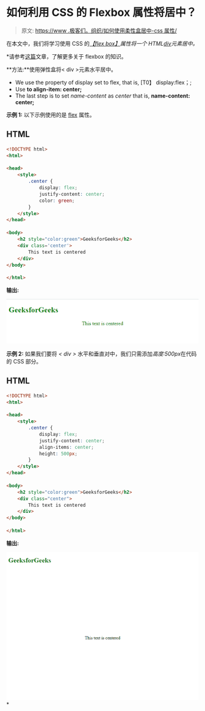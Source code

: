 # 如何利用 CSS 的 Flexbox 属性将居中？

> 原文: [https://www .极客们。组织/如何使用柔性盒居中-css 属性/](https://www.geeksforgeeks.org/how-to-center-a-div-using-flexbox-property-of-css/)

在本文中，我们将学习使用 CSS 的[*【flex box】*](https://www.geeksforgeeks.org/css-flexbox-and-its-properties/)*属性将一个 HTML[div](https://www.geeksforgeeks.org/div-tag-html/)元素居中。*

 *请参考[这篇](https://www.geeksforgeeks.org/introduction-to-css-flexbox/)文章，了解更多关于 flexbox 的知识。

**方法:**使用弹性盒将< div >元素水平居中。

*   We use the property of display set to flex, that is, [T0】 display:flex；;
*   Use **to align-item: center;**
*   The last step is to set *name-content* as *center* that is, **name-content: center;**

**示例 1:** 以下示例使用的是 [flex](https://www.geeksforgeeks.org/css-flex-property/) 属性。

## HTML

```html
<!DOCTYPE html>
<html>

<head>
    <style>
        .center {
            display: flex;
            justify-content: center;
            color: green;
        }
    </style>
</head>

<body>
    <h2 style="color:green">GeeksforGeeks</h2>
    <div class='center'>
        This text is centered
    </div>
</body>

</html>
```

**输出:**

![](img/3422668b62e1e9e4899d6109c5b3b759.png)

**示例 2:** 如果我们要将 *< div >* 水平和垂直对中，我们只需添加*高度:500px*在代码的 CSS 部分。

## HTML

```html
<!DOCTYPE html>
<html>

<head>
    <style>
        .center {
            display: flex;
            justify-content: center;
            align-items: center;
            height: 500px;
        }
    </style>
</head>

<body>
    <h2 style="color:green">GeeksforGeeks</h2>
    <div class="center">
        This text is centered
    </div>
</body>

</html>
```

**输出:**

![](img/2b29638c3321abaf624c3f0faf0f92a9.png)*